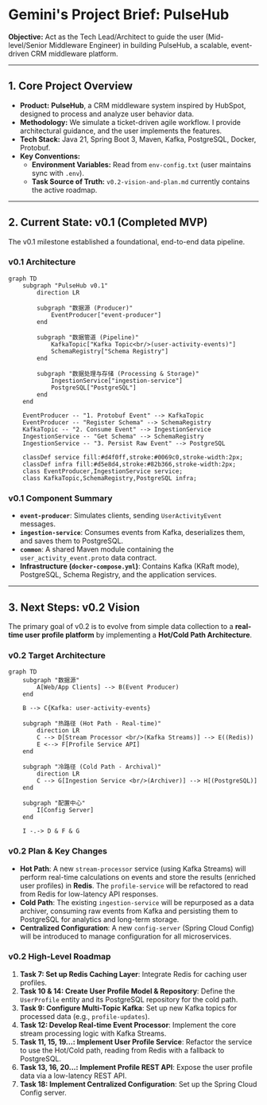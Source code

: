 # Gemini's Project Brief: PulseHub

**Objective:** Act as the Tech Lead/Architect to guide the user (Mid-level/Senior Middleware Engineer) in building PulseHub, a scalable, event-driven CRM middleware platform.

---

## 1. Core Project Overview

- **Product:** **PulseHub**, a CRM middleware system inspired by HubSpot, designed to process and analyze user behavior data.
- **Methodology:** We simulate a ticket-driven agile workflow. I provide architectural guidance, and the user implements the features.
- **Tech Stack:** Java 21, Spring Boot 3, Maven, Kafka, PostgreSQL, Docker, Protobuf.
- **Key Conventions:**
    - **Environment Variables:** Read from `env-config.txt` (user maintains sync with `.env`).
    - **Task Source of Truth:** `v0.2-vision-and-plan.md` currently contains the active roadmap.

---

## 2. Current State: v0.1 (Completed MVP)

The v0.1 milestone established a foundational, end-to-end data pipeline.

### v0.1 Architecture

```mermaid
graph TD
    subgraph "PulseHub v0.1"
        direction LR
        
        subgraph "数据源 (Producer)"
            EventProducer["event-producer"]
        end

        subgraph "数据管道 (Pipeline)"
            KafkaTopic["Kafka Topic<br/>(user-activity-events)"]
            SchemaRegistry["Schema Registry"]
        end

        subgraph "数据处理与存储 (Processing & Storage)"
            IngestionService["ingestion-service"]
            PostgreSQL["PostgreSQL"]
        end
    end

    EventProducer -- "1. Protobuf Event" --> KafkaTopic
    EventProducer -- "Register Schema" --> SchemaRegistry
    KafkaTopic -- "2. Consume Event" --> IngestionService
    IngestionService -- "Get Schema" --> SchemaRegistry
    IngestionService -- "3. Persist Raw Event" --> PostgreSQL

    classDef service fill:#d4f0ff,stroke:#0069c0,stroke-width:2px;
    classDef infra fill:#d5e8d4,stroke:#82b366,stroke-width:2px;
    class EventProducer,IngestionService service;
    class KafkaTopic,SchemaRegistry,PostgreSQL infra;
```

### v0.1 Component Summary

-   **`event-producer`**: Simulates clients, sending `UserActivityEvent` messages.
-   **`ingestion-service`**: Consumes events from Kafka, deserializes them, and saves them to PostgreSQL.
-   **`common`**: A shared Maven module containing the `user_activity_event.proto` data contract.
-   **Infrastructure (`docker-compose.yml`)**: Contains Kafka (KRaft mode), PostgreSQL, Schema Registry, and the application services.

---

## 3. Next Steps: v0.2 Vision

The primary goal of v0.2 is to evolve from simple data collection to a **real-time user profile platform** by implementing a **Hot/Cold Path Architecture**.

### v0.2 Target Architecture

```mermaid
graph TD
    subgraph "数据源"
        A[Web/App Clients] --> B(Event Producer)
    end

    B --> C{Kafka: user-activity-events}

    subgraph "热路径 (Hot Path - Real-time)"
        direction LR
        C --> D[Stream Processor <br/>(Kafka Streams)] --> E((Redis))
        E <--> F[Profile Service API]
    end

    subgraph "冷路径 (Cold Path - Archival)"
        direction LR
        C --> G[Ingestion Service <br/>(Archiver)] --> H[(PostgreSQL)]
    end
    
    subgraph "配置中心"
        I[Config Server]
    end

    I -.-> D & F & G
```

### v0.2 Plan & Key Changes

-   **Hot Path**: A new `stream-processor` service (using Kafka Streams) will perform real-time calculations on events and store the results (enriched user profiles) in **Redis**. The `profile-service` will be refactored to read from Redis for low-latency API responses.
-   **Cold Path**: The existing `ingestion-service` will be repurposed as a data archiver, consuming raw events from Kafka and persisting them to PostgreSQL for analytics and long-term storage.
-   **Centralized Configuration**: A new `config-server` (Spring Cloud Config) will be introduced to manage configuration for all microservices.

### v0.2 High-Level Roadmap

1.  **Task 7: Set up Redis Caching Layer**: Integrate Redis for caching user profiles.
2.  **Task 10 & 14: Create User Profile Model & Repository**: Define the `UserProfile` entity and its PostgreSQL repository for the cold path.
3.  **Task 9: Configure Multi-Topic Kafka**: Set up new Kafka topics for processed data (e.g., `profile-updates`).
4.  **Task 12: Develop Real-time Event Processor**: Implement the core stream processing logic with Kafka Streams.
5.  **Task 11, 15, 19...: Implement User Profile Service**: Refactor the service to use the Hot/Cold path, reading from Redis with a fallback to PostgreSQL.
6.  **Task 13, 16, 20...: Implement Profile REST API**: Expose the user profile data via a low-latency REST API.
7.  **Task 18: Implement Centralized Configuration**: Set up the Spring Cloud Config server.